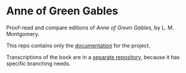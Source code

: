 # Anne of Green Gables
Proof-read and compare editions of _Anne of Green Gables_, by L. M. Montgomery.

This repo contains only the <a href='https://johanley.github.io/anne-of-green-gables/index.html'>documentation</a> for the project.

Transcriptions of the book are in a <a href='https://github.com/johanley/anne-of-green-gables-editions'>separate repository</a>, 
because it has specific branching needs.



